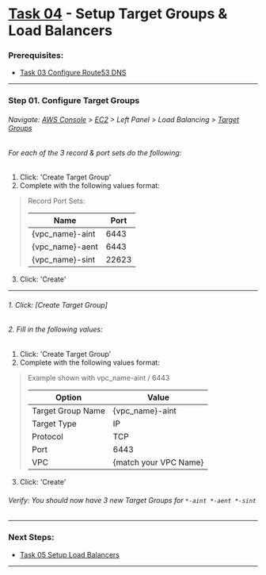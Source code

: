 # [Task 04](../tasks/target-groups/) - Setup Target Groups & Load Balancers
### Prerequisites:
  + [Task 03 Configure Route53 DNS]
--------------------------------------------------------------------------------
### Step 01\. Configure Target Groups
###### Navigate: [AWS Console] > [EC2] > Left Panel > Load Balancing > [Target Groups]
###### For each of the 3 record & port sets do the following:
  1. Click: 'Create Target Group'
  2. Complete with the following values format:
> Record Port Sets:
>    
>   | Name            | Port  |
>   |-----------------|-------|
>   | {vpc_name}-aint |  6443 |
>   | {vpc_name}-aent |  6443 |
>   | {vpc_name}-sint | 22623 |
>

  3. Click: 'Create'

--------------------------------------------------------------------------------
###### 1. Click: [Create Target Group]
###### 2. Fill in the following values: 
  1. Click: 'Create Target Group'
  2. Complete with the following values format:
> Example shown with vpc_name-aint / 6443
>    
>   | Option            | Value                 |
>   |-------------------|-----------------------|
>   | Target Group Name | {vpc_name}-aint       |
>   | Target Type       | IP                    |
>   | Protocol          | TCP                   |
>   | Port              | 6443                  |
>   | VPC               | {match your VPC Name} |
>

  3. Click: 'Create'
###### Verify: You should now have 3 new Target Groups for ` *-aint *-aent *-sint `
    
---------------------------------------------------------------------------------
### Next Steps:
  + [Task 05 Setup Load Balancers]
--------------------------------------------------------------------------------
[Task 03 Configure Route53 DNS]:../manual/03_Route53DNS.md
[Task 05 Setup Load Balancers]:../manual/05_LoadBalancers.md
[EC2]:https://console.amazonaws-us-gov.com/ec2/home
[AWS Console]:https://console.amazonaws-us-gov.com/console/home
[Target Groups]:https://console.amazonaws-us-gov.com/ec2/home#TargetGroups
[Load Balancers]:https://console.amazonaws-us-gov.com/ec2/v2/home#LoadBalancers
